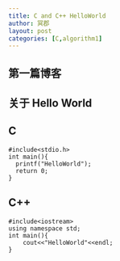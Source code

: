 ```yaml
---
title: C and C++ HelloWorld
author: 冥郡
layout: post
categories: [C,algorithm1]
---
```


## 第一篇博客

## 关于 Hello World
## C

```{c}
#include<stdio.h>
int main(){
  printf("HelloWorld");
  return 0;
}
```

## C++

```{c++}
#include<iostream>
using namespace std;
int main(){
	cout<<"HelloWorld"<<endl;
}
```